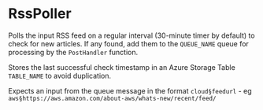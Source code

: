 # RssPoller
Polls the input RSS feed on a regular interval (30-minute timer by default) to check for new articles. If any found, add them to the `QUEUE_NAME` queue for processing by the `PostHandler` function.

Stores the last successful check timestamp in an Azure Storage Table `TABLE_NAME` to avoid duplication.

Expects an input from the queue message in the format `cloud§feedurl` - eg `aws§https://aws.amazon.com/about-aws/whats-new/recent/feed/`